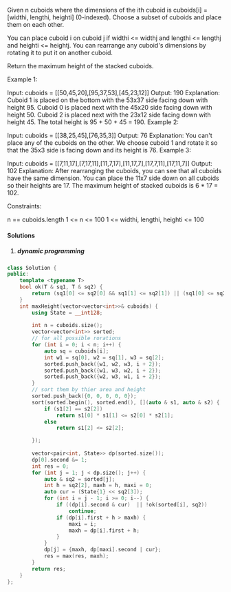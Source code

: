 Given n cuboids where the dimensions of the ith cuboid is cuboids[i] = [widthi, lengthi, heighti] (0-indexed). Choose a subset of cuboids and place them on each other.

You can place cuboid i on cuboid j if widthi <= widthj and lengthi <= lengthj and heighti <= heightj. You can rearrange any cuboid's dimensions by rotating it to put it on another cuboid.

Return the maximum height of the stacked cuboids.

 

Example 1:



Input: cuboids = [[50,45,20],[95,37,53],[45,23,12]]
Output: 190
Explanation:
Cuboid 1 is placed on the bottom with the 53x37 side facing down with height 95.
Cuboid 0 is placed next with the 45x20 side facing down with height 50.
Cuboid 2 is placed next with the 23x12 side facing down with height 45.
The total height is 95 + 50 + 45 = 190.
Example 2:

Input: cuboids = [[38,25,45],[76,35,3]]
Output: 76
Explanation:
You can't place any of the cuboids on the other.
We choose cuboid 1 and rotate it so that the 35x3 side is facing down and its height is 76.
Example 3:

Input: cuboids = [[7,11,17],[7,17,11],[11,7,17],[11,17,7],[17,7,11],[17,11,7]]
Output: 102
Explanation:
After rearranging the cuboids, you can see that all cuboids have the same dimension.
You can place the 11x7 side down on all cuboids so their heights are 17.
The maximum height of stacked cuboids is 6 * 17 = 102.
 

Constraints:

n == cuboids.length
1 <= n <= 100
1 <= widthi, lengthi, heighti <= 100

#### Solutions

1. ##### dynamic programming


```cpp
class Solution {
public:
    template <typename T>
    bool ok(T & sq1, T & sq2) {
        return (sq1[0] <= sq2[0] && sq1[1] <= sq2[1]) || (sq1[0] <= sq2[1] && sq1[1] <= sq2[0]);
    }
    int maxHeight(vector<vector<int>>& cuboids) {
        using State = __int128;
        
        int n = cuboids.size();
        vector<vector<int>> sorted;
        // for all possible rorations
        for (int i = 0; i < n; i++) {
            auto sq = cuboids[i];
            int w1 = sq[0], w2 = sq[1], w3 = sq[2];
            sorted.push_back({w1, w2, w3, i + 2});
            sorted.push_back({w1, w3, w2, i + 2});
            sorted.push_back({w2, w3, w1, i + 2});
        }
        // sort them by thier area and height
        sorted.push_back({0, 0, 0, 0, 0});
        sort(sorted.begin(), sorted.end(), [](auto & s1, auto & s2) {
            if (s1[2] == s2[2])
                return s1[0] * s1[1] <= s2[0] * s2[1];
            else
                return s1[2] <= s2[2];

        });
        
        vector<pair<int, State>> dp(sorted.size());
        dp[0].second &= 1;
        int res = 0;
        for (int j = 1; j < dp.size(); j++) {
            auto & sq2 = sorted[j];
            int h = sq2[2], maxh = h, maxi = 0;
            auto cur = (State{1} << sq2[3]);
            for (int i = j - 1; i >= 0; i--) {
                if ((dp[i].second & cur)  || !ok(sorted[i], sq2))
                    continue;
                if (dp[i].first + h > maxh) {
                    maxi = i;
                    maxh = dp[i].first + h;
                }
            }
            dp[j] = {maxh, dp[maxi].second | cur};
            res = max(res, maxh);
        }
        return res;
    }
};
```